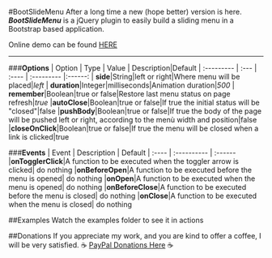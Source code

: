 #BootSlideMenu
After a long time a new (hope better) version is here.
***BootSlideMenu*** is a jQuery plugin to easily build a sliding menu in a Bootstrap based application.

Online demo can be found [HERE](http://www.lombardoandrea.com/demo/BootSideMenu/index.html)

----------

###**Options**
| Option     | Type | Value | Description|Default
| :--------- | :--- | :---- | :--------- |:------:
| **side**|String|left or right|Where menu will be placed|*left*
| **duration**|Integer|milliseconds|Animation duration|*500*
| **remember**|Boolean|true or false|Restore last menu status on page refresh|*true*
|**autoClose**|Boolean|true or false|If true the initial status will be "closed"|false
|**pushBody**|Boolean|true or false|If true the body of the page will be pushed left or right, according to the menù width and position|false
|**closeOnClick**|Boolean|true or false|If true the menu will be closed when a link is clicked|true

###**Events**
| Event | Description | Default
| :---- | :---------- | :------
|**onTogglerClick**|A function to be executed when the toggler arrow is clicked| do nothing
|**onBeforeOpen**|A function to be executed before the menu is opened| do nothing
|**onOpen**|A function to be executed when the menu is opened| do nothing
|**onBeforeClose**|A function to be executed before the menu is closed| do nothing
|**onClose**|A function to be executed when the menu is closed| do nothing

##Examples
Watch the examples folder to see it in actions

##Donations
If you appreciate my work, and you are kind to offer a coffee, I will be very satisfied.
:coffee: [PayPal Donations Here](https://www.paypal.com/cgi-bin/webscr?cmd=_s-xclick&hosted_button_id=DUNFGKA32BFGE) :coffee:

